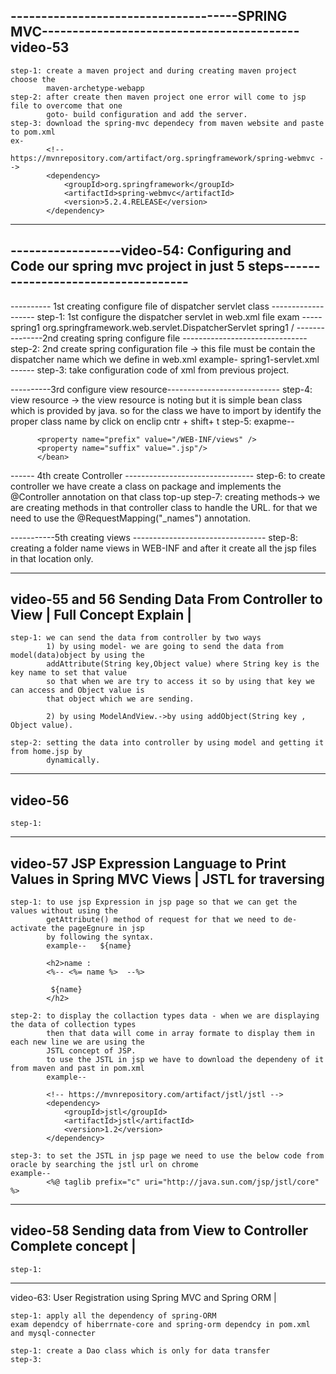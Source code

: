 -------------------------------------SPRING MVC------------------------------------------
video-53
------
	step-1: create a maven project and during creating maven project choose the 
			maven-archetype-webapp
	step-2: after create then maven project one error will come to jsp file to overcome that one 
			goto- build configuration and add the server.
	step-3: download the spring-mvc dependecy from maven website and paste to pom.xml
	ex-
			<!-- https://mvnrepository.com/artifact/org.springframework/spring-webmvc -->
			<dependency>
			    <groupId>org.springframework</groupId>
			    <artifactId>spring-webmvc</artifactId>
			    <version>5.2.4.RELEASE</version>
			</dependency>
							


----------------------------------------------------------------------------------------------------------------------------------
------------------video-54: Configuring and Code our spring mvc project in just 5 steps-----------------------------------
---------
---------- 1st creating configure file of dispatcher servlet class -------------------
	step-1: 1st configure the dispatcher servlet in web.xml file
		exam
		-----
		<!-- configure the dispatcher servlet-->
		  <servlet>
			  <servlet-name>spring1</servlet-name>
			  <servlet-class>org.springframework.web.servlet.DispatcherServlet</servlet-class>
		  </servlet>
		  <servlet-mapping>
			  <servlet-name>spring1</servlet-name>
			  <!-- / this is for define for all the request-->
			  <url-pattern>/</url-pattern>
		  </servlet-mapping>
---------------2nd creating spring configure file -------------------------------			
	step-2: 2nd create spring configuration file -> this file must be contain the dispatcher name which
			we define in web.xml
		example- spring1-servlet.xml
		------
	step-3: take configuration code of xml from previous project.
	
----------3rd configure view resource----------------------------
	step-4: view resource -> the view resource is noting but it is simple bean class which is provided
			by java. so for the class we have to import by identify the proper class name by
			click on enclip cntr + shift+ t 
	step-5: 
	exapme--
		<!-- this is for InternalResourceViewResolver class-->
		  <bean 
		  class="org.springframework.web.servlet.view.InternalResourceViewResolver" 
		  name="viewResolver">   
		  
		  <property name="prefix" value="/WEB-INF/views" />
		  <property name="suffix" value=".jsp"/>
		  </bean>
	
------ 4th create Controller --------------------------------
	step-6: to create controller we have create a class on package  and implements the @Controller 
			annotation on that class top-up
	step-7: creating methods-> we are creating methods in that controller class to handle
			the URL. for that we need to use the @RequestMapping("_names") annotation.

-----------5th creating views ---------------------------------
	step-8: creating a folder name views in WEB-INF and after it create all the jsp files in that location only.	
	
	
	
----------------------------------------------------------------------------------------------------------------
video-55 and 56 Sending Data From Controller to View | Full Concept Explain |
--------
	step-1: we can send the data from controller by two ways 
			1) by using model- we are going to send the data from model(data)object by using the 
			addAttribute(String key,Object value) where String key is the key name to set that value 
			so that when we are try to access it so by using that key we can access and Object value is
			that object which we are sending.
			
			2) by using ModelAndView.->by using addObject(String key , Object value).
	
	step-2: setting the data into controller by using model and getting it from home.jsp by 
			dynamically.	
	
	
-----------------------------------------------------------------------------------------------------------------------
video-56
---------
	step-1: 
------------------------------------------------------------------------------------------------------------------------
video-57 JSP Expression Language to Print Values in Spring MVC Views | JSTL for traversing
---------------
	step-1: to use jsp Expression in jsp page so that we can get the values without using the 
			getAttribute() method of request for that we need to de-activate the pageEgnure in jsp
			by following the syntax.
			example--   ${name}
			
			<h2>name : 
 			<%-- <%= name %>  --%>
 
 			 ${name}
			</h2>	
	
	step-2: to display the collaction types data - when we are displaying the data of collection types
			then that data will come in array formate to display them in each new line we are using the 
			JSTL concept of JSP.
			to use the JSTL in jsp we have to download the dependeny of it from maven and past in pom.xml
			example--
			
			<!-- https://mvnrepository.com/artifact/jstl/jstl -->
			<dependency>
			    <groupId>jstl</groupId>
			    <artifactId>jstl</artifactId>
			    <version>1.2</version>
			</dependency>
						
	step-3: to set the JSTL in jsp page we need to use the below code from oracle by searching the jstl url on chrome
	example--
	 		<%@ taglib prefix="c" uri="http://java.sun.com/jsp/jstl/core" %>
	
	
----------------------------------------------------------------------------------------------------------------------------
video-58 Sending data from View to Controller Complete concept |
-------
	step-1: 
	


---------------------------------------------------------------------------------------
video-63: User Registration using Spring MVC and Spring ORM |
	
	step-1: apply all the dependency of spring-ORM 
	exam dependcy of hiberrnate-core and spring-orm dependcy in pom.xml and mysql-connecter 
	
	step-1: create a Dao class which is only for data transfer
	step-3:
	
	
	
